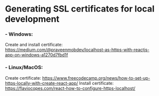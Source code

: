 Generating SSL certificates for local development
=================================================

### - Windows:
Create and install certificate: https://medium.com/@praveenmobdev/localhost-as-https-with-reactjs-app-on-windows-a1270d7fbd1f

### - Linux/MacOS:
Create certificate: https://www.freecodecamp.org/news/how-to-set-up-https-locally-with-create-react-app/
Install certificate: https://flaviocopes.com/react-how-to-configure-https-localhost/
